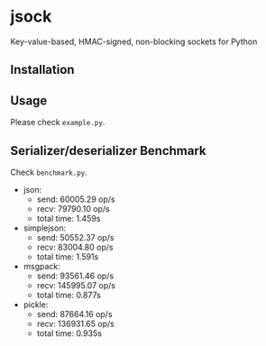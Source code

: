 # jsock

Key-value-based, HMAC-signed, non-blocking sockets for Python

## Installation


## Usage

Please check `example.py`.


## Serializer/deserializer Benchmark

Check `benchmark.py`.

- json:
  - send: 60005.29 op/s
  - recv: 79790.10 op/s
  - total time: 1.459s
- simplejson:
  - send: 50552.37 op/s
  - recv: 83004.80 op/s
  - total time: 1.591s
- msgpack:
  - send: 93561.46 op/s
  - recv: 145995.07 op/s
  - total time: 0.877s
- pickle:
  - send: 87664.16 op/s
  - recv: 136931.65 op/s
  - total time:  0.935s

